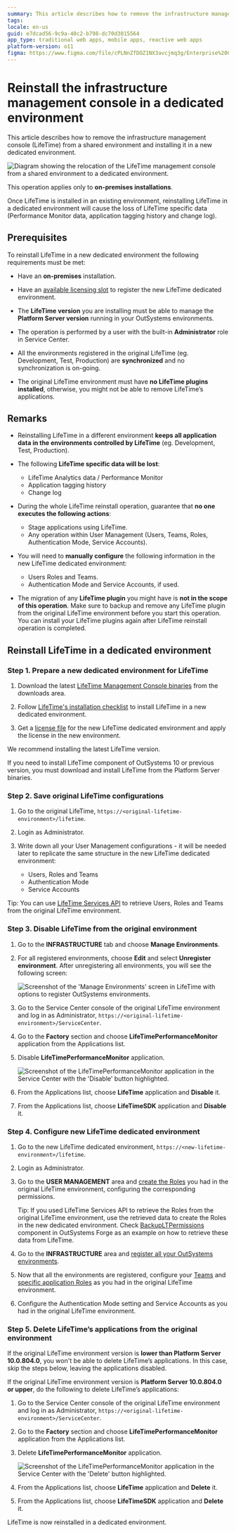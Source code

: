 ```yaml
---
summary: This article describes how to remove the infrastructure management console (LifeTime) from a shared environment and installing it in a new dedicated environment.
tags:
locale: en-us
guid: e7dcad56-9c9a-40c2-b798-dc70d3015564
app_type: traditional web apps, mobile apps, reactive web apps
platform-version: o11
figma: https://www.figma.com/file/cPLNnZfDOZ1NX3avcjmq3g/Enterprise%20Customers?node-id=4:0
---
```

# Reinstall the infrastructure management console in a dedicated environment

This article describes how to remove the infrastructure management console (LifeTime) from a shared environment and installing it in a new dedicated environment.

![Diagram showing the relocation of the LifeTime management console from a shared environment to a dedicated environment.](images/reinstall-lifetime-dedicated-env-diag.png "Infrastructure Management Console Relocation Diagram")

This operation applies only to **on-premises installations**.

<div class="info" markdown="1">

Once LifeTime is installed in an existing environment, reinstalling LifeTime in a dedicated environment will cause the loss of LifeTime specific data (Performance Monitor data, application tagging history and change log).

</div>

## Prerequisites

To reinstall LifeTime in a new dedicated environment the following requirements must be met:

* Have an **on-premises** installation.

* Have an [available licensing slot](https://www.outsystems.com/licensing) to register the new LifeTime dedicated environment.

* The **LifeTime version** you are installing must be able to manage the **Platform Server version** running in your OutSystems environments.

* The operation is performed by a user with the built-in **Administrator** role in Service Center.

* All the environments registered in the original LifeTime (eg. Development, Test, Production) are **synchronized** and no synchronization is on-going.

* The original LifeTime environment must have **no LifeTime plugins installed**, otherwise, you might not be able to remove LifeTime’s applications.

## Remarks

* Reinstalling LifeTime in a different environment **keeps all application data in the environments controlled by LifeTime** (eg. Development, Test, Production).

* The following **LifeTime specific data will be lost**:

    * LifeTime Analytics data / Performance Monitor
    * Application tagging history
    * Change log

* During the whole LifeTime reinstall operation, guarantee that **no one executes the following actions**:

    * Stage applications using LifeTime.
    * Any operation within User Management (Users, Teams, Roles, Authentication Mode, Service Accounts).

* You will need to **manually configure** the following information in the new LifeTime dedicated environment:

    * Users Roles and Teams.
    * Authentication Mode and Service Accounts, if used.

* The migration of any **LifeTime plugin** you might have is **not in the scope of this operation**. Make sure to backup and remove any LifeTime plugin from the original LifeTime environment before you start this operation. You can install your LifeTime plugins again after LifeTime reinstall operation is completed.

## Reinstall LifeTime in a dedicated environment

### Step 1. Prepare a new dedicated environment for LifeTime

1. Download the latest [LifeTime Management Console binaries](https://www.outsystems.com/goto/lifetime-installer) from the downloads area.

1. Follow [LifeTime's installation checklist](https://www.outsystems.com/goto/checklist-lifetime) to install LifeTime in a new dedicated environment. 

1. Get a [license file](https://www.outsystems.com/licensing) for the new LifeTime dedicated environment and apply the license in the new environment.

<div class="info" markdown="1">

We recommend installing the latest LifeTime version.

If you need to install LifeTime component of OutSystems 10 or previous version, you must download and install LifeTime from the Platform Server binaries.

</div>

### Step 2. Save original LifeTime configurations

1. Go to the original LifeTime, `https://<original-lifetime-environment>/lifetime`.

1. Login as Administrator.

1. Write down all your User Management configurations - it will be needed later to replicate the same structure in the new LifeTime dedicated environment:

    * Users, Roles and Teams
    * Authentication Mode
    * Service Accounts

<div class="info" markdown="1">

Tip: You can use [LifeTime Services API](<https://success.outsystems.com/Documentation/10/Reference/OutSystems_APIs/LifeTime_Services_API>) to retrieve Users, Roles and Teams from the original LifeTime environment.

</div>

### Step 3. Disable LifeTime from the original environment

1. Go to the **INFRASTRUCTURE** tab and choose **Manage Environments**.

1. For all registered environments, choose **Edit** and select **Unregister environment**. After unregistering all environments, you will see the following screen:

    ![Screenshot of the 'Manage Environments' screen in LifeTime with options to register OutSystems environments.](images/reinstall-lifetime-02.png "Manage Environments Screen in LifeTime")
 
1. Go to the Service Center console of the original LifeTime environment and log in as Administrator, `https://<original-lifetime-environment>/ServiceCenter`.

1. Go to the **Factory** section and choose **LifeTimePerformanceMonitor** application from the Applications list.

1. Disable **LifeTimePerformanceMonitor** application.

    ![Screenshot of the LifeTimePerformanceMonitor application in the Service Center with the 'Disable' button highlighted.](images/reinstall-lifetime-03.png "Disable LifeTimePerformanceMonitor Application")
 
1. From the Applications list, choose **LifeTime** application and **Disable** it.

1. From the Applications list, choose **LifeTimeSDK** application and **Disable** it.

### Step 4. Configure new LifeTime dedicated environment

1. Go to the new LifeTime dedicated environment, `https://<new-lifetime-environment>/lifetime`.

1. Login as Administrator.

1. Go to the **USER MANAGEMENT** area and [create the Roles](<https://success.outsystems.com/Documentation/11/Managing_the_Applications_Lifecycle/Manage_IT_Teams/Create_an_IT_Role>) you had in the original LifeTime environment, configuring the corresponding permissions.

    <div class="info" markdown="1">

    Tip: If you used LifeTime Services API to retrieve the Roles from the original LifeTime environment, use the retrieved data to create the Roles in the new dedicated environment. Check [BackupLTPermissions](<https://www.outsystems.com/forge/4043/>) component in OutSystems Forge as an example on how to retrieve these data from LifeTime.
    
    </div>

1. Go to the **INFRASTRUCTURE** area and [register all your OutSystems environments](<https://success.outsystems.com/Support/Enterprise_Customers/Installation/Configure_the_infrastructure_management_console>).

1. Now that all the environments are registered, configure your [Teams](<https://success.outsystems.com/Documentation/11/Managing_the_Applications_Lifecycle/Manage_IT_Teams/Create_an_IT_Team>) and [specific application Roles](<https://success.outsystems.com/Documentation/11/Managing_the_Applications_Lifecycle/Manage_IT_Teams/Grant_IT_Roles_for_a_Specific_Application>) as you had in the original LifeTime environment.

1. Configure the Authentication Mode setting and Service Accounts as you had in the original LifeTime environment.

### Step 5. Delete LifeTime’s applications from the original environment

If the original LifeTime environment version is **lower than Platform Server 10.0.804.0**, you won't be able to delete LifeTime’s applications. In this case, skip the steps below, leaving the applications disabled.  

If the original LifeTime environment version is **Platform Server 10.0.804.0 or upper**, do the following to delete LifeTime’s applications:

1. Go to the Service Center console of the original LifeTime environment and log in as Administrator, `https://<original-lifetime-environment>/ServiceCenter`.

1. Go to the **Factory** section and choose **LifeTimePerformanceMonitor** application from the Applications list.

1. Delete **LifeTimePerformanceMonitor** application.

    ![Screenshot of the LifeTimePerformanceMonitor application in the Service Center with the 'Delete' button highlighted.](images/reinstall-lifetime-07.png "Delete LifeTimePerformanceMonitor Application")
 
1. From the Applications list, choose **LifeTime** application and **Delete** it. 

1. From the Applications list, choose **LifeTimeSDK** application and **Delete** it.

LifeTime is now reinstalled in a dedicated environment.
